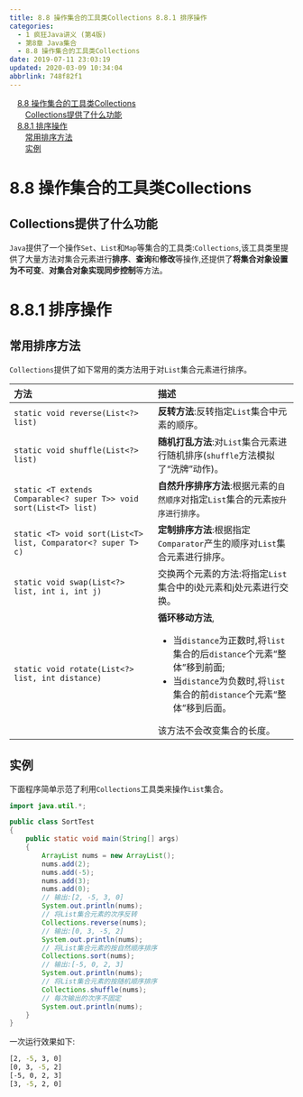 ```yaml
---
title: 8.8 操作集合的工具类Collections 8.8.1 排序操作
categories: 
  - 1 疯狂Java讲义 (第4版)
  - 第8章 Java集合
  - 8.8 操作集合的工具类Collections
date: 2019-07-11 23:03:19
updated: 2020-03-09 10:34:04
abbrlink: 748f82f1
---
```

<div id='my_toc'><a href="/JavaReadingNotes/748f82f1/#8-8-操作集合的工具类Collections" class="header_1">8.8 操作集合的工具类Collections</a>&nbsp;<br><a href="/JavaReadingNotes/748f82f1/#Collections提供了什么功能" class="header_2">Collections提供了什么功能</a>&nbsp;<br><a href="/JavaReadingNotes/748f82f1/#8-8-1-排序操作" class="header_1">8.8.1 排序操作</a>&nbsp;<br><a href="/JavaReadingNotes/748f82f1/#常用排序方法" class="header_2">常用排序方法</a>&nbsp;<br><a href="/JavaReadingNotes/748f82f1/#实例" class="header_2">实例</a>&nbsp;<br></div>
<style>.header_1{margin-left: 1em;}.header_2{margin-left: 2em;}.header_3{margin-left: 3em;}.header_4{margin-left: 4em;}.header_5{margin-left: 5em;}.header_6{margin-left: 6em;}</style>
<!--more-->
<script>if (navigator.platform.search('arm')==-1){document.getElementById('my_toc').style.display = 'none';}var e,p = document.getElementsByTagName('p');while (p.length>0) {e = p[0];e.parentElement.removeChild(e);}</script>

<!--end-->
# 8.8 操作集合的工具类Collections
## Collections提供了什么功能
`Java`提供了一个操作`Set`、`List`和`Map`等集合的工具类:`Collections`,该工具类里提供了大量方法对集合元素进行**排序**、**查询**和**修改**等操作,还提供了**将集合对象设置为不可变**、**对集合对象实现同步控制**等方法。
# 8.8.1 排序操作
## 常用排序方法
`Collections`提供了如下常用的类方法用于对`List`集合元素进行排序。

|方法|描述|
|:---|:---|
|`static void reverse(List<?> list)`|**反转方法**:反转指定`List`集合中元素的顺序。|
|`static void shuffle(List<?> list)`|**随机打乱方法**:对`List`集合元素进行随机排序(`shuffle`方法模拟了“洗牌”动作)。|
|`static <T extends Comparable<? super T>> void sort(List<T> list)`|**自然升序排序方法**:根据元素的`自然顺序`对指定`List`集合的元素`按升序进行排序`。|
|`static <T> void sort(List<T> list, Comparator<? super T> c)`|**定制排序方法**:根据指定`Comparator`产生的顺序对`List`集合元素进行排序。|
|`static void swap(List<?> list, int i, int j)`|交换两个元素的方法:将指定`List`集合中的i处元素和j处元素进行交换。|
|`static void rotate(List<?> list, int distance)`|**循环移动方法**,<ul><li>当`distance`为正数时,将`list`集合的后`distance`个元素“整体”移到前面;</li><li>当`distance`为负数时,将`list`集合的前`distance`个元素“整体”移到后面。</li></ul>该方法不会改变集合的长度。|

## 实例
下面程序简单示范了利用`Collections`工具类来操作`List`集合。
```java
import java.util.*;

public class SortTest
{
    public static void main(String[] args)
    {
        ArrayList nums = new ArrayList();
        nums.add(2);
        nums.add(-5);
        nums.add(3);
        nums.add(0);
        // 输出:[2, -5, 3, 0]
        System.out.println(nums); 
        // 将List集合元素的次序反转
        Collections.reverse(nums); 
        // 输出:[0, 3, -5, 2]
        System.out.println(nums); 
        // 将List集合元素的按自然顺序排序
        Collections.sort(nums); 
        // 输出:[-5, 0, 2, 3]
        System.out.println(nums); 
        // 将List集合元素的按随机顺序排序
        Collections.shuffle(nums); 
        // 每次输出的次序不固定
        System.out.println(nums); 
    }
}
```
一次运行效果如下:
```cmd
[2, -5, 3, 0]
[0, 3, -5, 2]
[-5, 0, 2, 3]
[3, -5, 2, 0]
```
